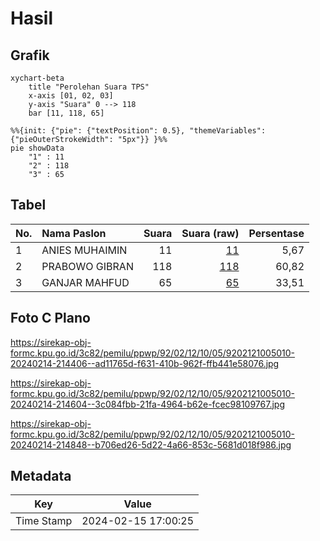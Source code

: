 # Hasil

## Grafik

```mermaid
xychart-beta
    title "Perolehan Suara TPS"
    x-axis [01, 02, 03]
    y-axis "Suara" 0 --> 118
    bar [11, 118, 65]
```

```mermaid
%%{init: {"pie": {"textPosition": 0.5}, "themeVariables": {"pieOuterStrokeWidth": "5px"}} }%%
pie showData
    "1" : 11
    "2" : 118
    "3" : 65
```

## Tabel

| No. | Nama Paslon    | Suara | Suara (raw) | Persentase |
|:--- |:-------------- | -----:| -----------:| ----------:|
| 1   | ANIES MUHAIMIN | 11    | [11][p-1]   | 5,67       |
| 2   | PRABOWO GIBRAN | 118   | [118][p-2]  | 60,82      |
| 3   | GANJAR MAHFUD  | 65    | [65][p-3]   | 33,51      |


[p-1]: https://github.com/gigit-pemilu/pemilu-2024-92-papua-barat/blob/main/pilpres/hitung-suara/sub/92-papua-barat/sub/02-manokwari/sub/12-manokwari-barat/sub/1005-padarni/sub/010-tps/sub/paslon-1.txt
[p-2]: https://github.com/gigit-pemilu/pemilu-2024-92-papua-barat/blob/main/pilpres/hitung-suara/sub/92-papua-barat/sub/02-manokwari/sub/12-manokwari-barat/sub/1005-padarni/sub/010-tps/sub/paslon-2.txt
[p-3]: https://github.com/gigit-pemilu/pemilu-2024-92-papua-barat/blob/main/pilpres/hitung-suara/sub/92-papua-barat/sub/02-manokwari/sub/12-manokwari-barat/sub/1005-padarni/sub/010-tps/sub/paslon-3.txt

## Foto C Plano

https://sirekap-obj-formc.kpu.go.id/3c82/pemilu/ppwp/92/02/12/10/05/9202121005010-20240214-214406--ad11765d-f631-410b-962f-ffb441e58076.jpg

https://sirekap-obj-formc.kpu.go.id/3c82/pemilu/ppwp/92/02/12/10/05/9202121005010-20240214-214604--3c084fbb-21fa-4964-b62e-fcec98109767.jpg

https://sirekap-obj-formc.kpu.go.id/3c82/pemilu/ppwp/92/02/12/10/05/9202121005010-20240214-214848--b706ed26-5d22-4a66-853c-5681d018f986.jpg


## Metadata

| Key        | Value               |
| ---------- | ------------------- |
| Time Stamp | 2024-02-15 17:00:25 |



